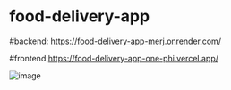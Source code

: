 # food-delivery-app

#backend: https://food-delivery-app-merj.onrender.com/

#frontend:https://food-delivery-app-one-phi.vercel.app/

![image](https://github.com/cnaga342/food-delivery-app/assets/163227839/4bf4593e-4c65-4e3e-9572-85df1f543d30)


